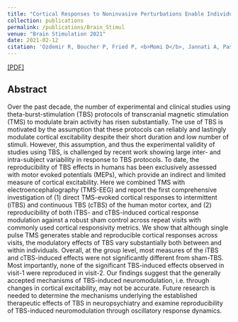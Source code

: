 ```yaml
---
title: "Cortical Responses to Noninvasive Perturbations Enable Individual Brain Fingerprinting"
collection: publications
permalink: /publications/Brain_Stimul
venue: "Brain Stimulation 2021"
date: 2021-02-12
citation: 'Ozdemir R, Boucher P, Fried P, <b>Momi D</b>, Jannati A, Pascual-Leone A, Santarnecchi E, Shafi M. <i>Brain Stimulation 2021</i>.'
---
```

[[PDF]](https://www.sciencedirect.com/science/article/pii/S1935861X21000334)


## Abstract
Over the past decade, the number of experimental and clinical studies using theta-burst-stimulation (TBS) protocols of transcranial magnetic stimulation (TMS) to modulate brain activity has risen substantially. The use of TBS is motivated by the assumption that these protocols can reliably and lastingly modulate cortical excitability despite their short duration and low number of stimuli. However, this assumption, and thus the experimental validity of studies using TBS, is challenged by recent work showing large inter- and intra-subject variability in response to TBS protocols. To date, the reproducibility of TBS effects in humans has been exclusively assessed with motor evoked potentials (MEPs), which provide an indirect and limited measure of cortical excitability. Here we combined TMS with electroencephalography (TMS-EEG) and report the first comprehensive investigation of (1) direct TMS-evoked cortical responses to intermittent (iTBS) and continuous TBS (cTBS) of the human motor cortex, and (2) reproducibility of both iTBS- and cTBS-induced cortical response modulation against a robust sham control across repeat visits with commonly used cortical responsivity metrics. We show that although single pulse TMS generates stable and reproducible cortical responses across visits, the modulatory effects of TBS vary substantially both between and within individuals. Overall, at the group level, most measures of the iTBS and cTBS-induced effects were not significantly different from sham-TBS. Most importantly, none of the significant TBS-induced effects observed in visit-1 were reproduced in visit-2. Our findings suggest that the generally accepted mechanisms of TBS-induced neuromodulation, i.e. through changes in cortical excitability, may not be accurate. Future research is needed to determine the mechanisms underlying the established therapeutic effects of TBS in neuropsychiatry and examine reproducibility of TBS-induced neuromodulation through oscillatory response dynamics.
